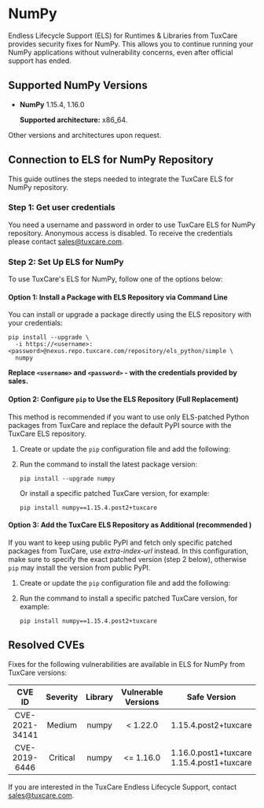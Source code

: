 # NumPy

Endless Lifecycle Support (ELS) for Runtimes & Libraries from TuxCare provides security fixes for NumPy. This allows you to continue running your NumPy applications without vulnerability concerns, even after official support has ended.

## Supported NumPy Versions

* **NumPy** 1.15.4, 1.16.0

  **Supported architecture:** x86_64.

Other versions and architectures upon request.

## Connection to ELS for NumPy Repository

This guide outlines the steps needed to integrate the TuxCare ELS for NumPy repository.

### Step 1: Get user credentials

You need a username and password in order to use TuxCare ELS for NumPy repository. Anonymous access is disabled. To receive the credentials please contact [sales@tuxcare.com](mailto:sales@tuxcare.com).

### Step 2: Set Up ELS for NumPy

To use TuxCare's ELS for NumPy, follow one of the options below:

#### Option 1: Install a Package with ELS Repository via Command Line

You can install or upgrade a package directly using the ELS repository with your credentials:

<CodeWithCopy>

```text
pip install --upgrade \
  -i https://<username>:<password>@nexus.repo.tuxcare.com/repository/els_python/simple \
  numpy
```

</CodeWithCopy>

**Replace `<username>` and `<password>` - with the credentials provided by sales.**

#### Option 2: Configure `pip` to Use the ELS Repository (Full Replacement)

This method is recommended if you want to use only ELS-patched Python packages from TuxCare and replace the default PyPI source with the TuxCare ELS repository. 

1. Create or update the `pip` configuration file and add the following:

   <CodeTabs :tabs="[
   { title: 'Linux/macOS (~/.pip/pip.conf)', content:
   `[global]
   index-url = https://username:password@nexus.repo.tuxcare.com/repository/els_python/simple` },
   { title: 'Windows (%APPDATA%\pip\pip.ini)', content:
   `[global]
   index-url = https://username:password@nexus.repo.tuxcare.com/repository/els_python/simple` }
   ]" />

2. Run the command to install the latest package version:

   <CodeWithCopy>

   ```text
   pip install --upgrade numpy
   ```

   </CodeWithCopy>

   Or install a specific patched TuxCare version, for example:

   <CodeWithCopy>

   ```text
   pip install numpy==1.15.4.post2+tuxcare
   ```

   </CodeWithCopy>

#### Option 3: Add the TuxCare ELS Repository as Additional (recommended )

If you want to keep using public PyPI and fetch only specific patched packages from TuxCare, use *extra-index-url* instead. In this configuration, make sure to specify the exact patched version (step 2 below), otherwise `pip` may install the version from public PyPI.

1. Create or update the `pip` configuration file and add the following:

   <CodeTabs :tabs="[
   { title: 'Linux/macOS (~/.pip/pip.conf)', content:
   `[global]
   extra-index-url = https://username:password@nexus.repo.tuxcare.com/repository/els_python/simple` },
   { title: 'Windows (%APPDATA%\pip\pip.ini)', content:
   `[global]
   extra-index-url = https://username:password@nexus.repo.tuxcare.com/repository/els_python/simple` }
   ]" />

2. Run the command to install a specific patched TuxCare version, for example:

   <CodeWithCopy>

   ```text
   pip install numpy==1.15.4.post2+tuxcare
   ```

   </CodeWithCopy>

## Resolved CVEs

Fixes for the following vulnerabilities are available in ELS for NumPy from TuxCare versions:

| CVE ID         | Severity | Library | Vulnerable Versions | Safe Version         |
| :------------: | :------: | :-----: | :-----------------: | :------------------: |
| CVE-2021-34141 | Medium   | numpy   | < 1.22.0            | 1.15.4.post2+tuxcare |
| CVE-2019-6446  | Critical | numpy   | <= 1.16.0           | 1.16.0.post1+tuxcare<br>1.15.4.post1+tuxcare |

If you are interested in the TuxCare Endless Lifecycle Support, contact [sales@tuxcare.com](mailto:sales@tuxcare.com).
